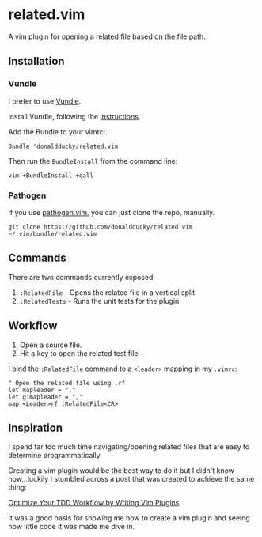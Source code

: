 related.vim
===========

A vim plugin for opening a related file based on the file path.

Installation
------------

### Vundle

I prefer to use [Vundle](https://github.com/gmarik/vundle).

Install Vundle, following the [instructions](https://github.com/gmarik/vundle#quick-start).

Add the Bundle to your vimrc:

    Bundle 'donaldducky/related.vim'

Then run the `BundleInstall` from the command line:

    vim +BundleInstall +qall

### Pathogen

If you use [pathogen.vim](https://github.com/tpope/vim-pathogen), you can just clone the repo, manually.

    git clone https://github.com/donaldducky/related.vim ~/.vim/bundle/related.vim

Commands
--------

There are two commands currently exposed:

1. `:RelatedFile` - Opens the related file in a vertical split
2. `:RelatedTests` - Runs the unit tests for the plugin

Workflow
--------

1. Open a source file.
2. Hit a key to open the related test file.

I bind the `:RelatedFile` command to a `<leader>` mapping in my `.vimrc`:

    " Open the related file using ,rf
    let mapleader = ","
    let g:mapleader = ","
    map <Leader>rf :RelatedFile<CR>

Inspiration
-----------

I spend far too much time navigating/opening related files that are easy to determine programmatically.

Creating a vim plugin would be the best way to do it but I didn't know how...luckily I stumbled across a post that was created to achieve the same thing:

[Optimize Your TDD Workflow by Writing Vim Plugins](http://www.vimninjas.com/2012/09/06/related-file/)

It was a good basis for showing me how to create a vim plugin and seeing how little code it was made me dive in.

